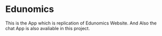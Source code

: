 # Edunomics
This is the App which is replication of Edunomics Website. And Also the chat App is also avaliable in this project.
